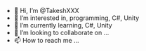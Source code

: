 - 👋 Hi, I’m @TakeshXXX
- 👀 I’m interested in,  programming, C#, Unity
- 🌱 I’m currently learning, C#, Unity
- 💞️ I’m looking to collaborate on ...
- 📫 How to reach me ...

<!---
TakeshXXX/TakeshXXX is a ✨ special ✨ repository because its `README.md` (this file) appears on your GitHub profile.
You can click the Preview link to take a look at your changes.
--->
